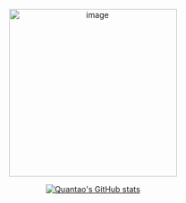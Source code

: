 
<p align="center">
  <img width="300" alt="image" src="https://github.com/quantaosun/quantaosun/assets/75652473/b8aac633-a942-42a6-b755-df16eaaf5eb6">
</p>





<p align="center">
  <a href="https://github.com/quantaosun/github-readme-stats">
    <img src="https://github-readme-stats.vercel.app/api?username=quantaosun" alt="Quantao's GitHub stats">
  </a>
</p>






